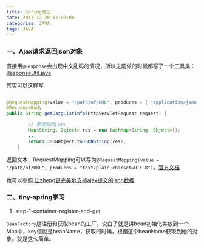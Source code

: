 ```yaml
---
title: Spring笔记
date: 2017-12-28 17:00:00
categories: JAVA
tags: JAVA
---
```


### 一、Ajax请求返回json对象
直接用`@Response`会出现中文乱码的情况，所以之前做的时候都写了一个工具类：
[ResponseUtil.java](https://github.com/chenbuer/springboot-soa-blog/blob/master/springboot-soa-blog-controller%2Fsrc%2Fmain%2Fjava%2Fcom%2Fchenbuer%2Futil%2FResponseUtil.java)
<!--more-->
其实可以这样写
```java

@RequestMapping(value = "/path/of/URL", produces = { "application/json;charset=UTF-8" })
@ResponseBody
public String getQszgListInfo(HttpServletRequest request) {

        // 要返回的json
        Map<String, Object> res = new HashMap<String, Object>();
        ...
        return JSONObject.toJSONString(res);
    }
```
返回文本，RequestMapping可以写为`@RequestMapping(value = "/path/of/URL", produces = "text/plain;charset=UTF-8")`。[官方文档](https://docs.spring.io/spring/docs/current/javadoc-api/org/springframework/web/bind/annotation/RequestMapping.html#produces--)

也可以參照[
让zheng更完美地支持ajax提交的json数据](https://blog.csdn.net/ctmold/article/details/79081483)

### 二、tiny-spring学习
1. step-1-container-register-and-get

`BeanFactory`是注册和获取bean的工厂，说白了就是讲bean初始化并放到一个Map中，key值就是beanName，获取的时候，根据这个beanName获取到他的对象。就是这么简单。

